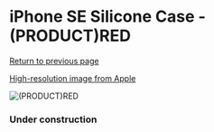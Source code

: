 # iPhone SE Silicone Case - (PRODUCT)RED

[Return to previous page](/iphone_7)

[High-resolution image from Apple](https://store.storeimages.cdn-apple.com/8756/as-images.apple.com/is/MN6H3?wid=4500&hei=4500&fmt=png)

<div style="width: 384px"><img src="/everyphone/MN6H3.png" alt="(PRODUCT)RED"></div>

### Under construction

